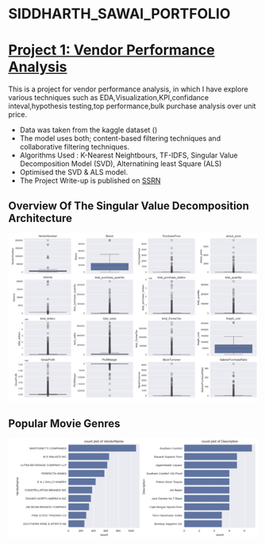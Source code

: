# SIDDHARTH_SAWAI_PORTFOLIO

# [Project 1: Vendor Performance Analysis ](http://www.example.com) <br>
This is a project for vendor performance analysis, in which I have explore various techniques 
such as EDA,Visualization,KPI,confidance inteval,hypothesis testing,top performance,bulk purchase analysis over unit price.


* Data was taken from the kaggle dataset ()
* The model uses both; content-based filtering techniques and collaborative filtering techniques. 
* Algorithms Used : K-Nearest Neightbours, TF-IDFS, Singular Value Decomposition Model (SVD), Alternatining least Square (ALS) 
* Optimised the SVD & ALS model. 
* The Project Write-up is published on [SSRN](https://papers.ssrn.com/sol3/papers.cfm?abstract_id=3791837)

## Overview Of The Singular Value Decomposition Architecture  
![](files/outliers.png) 
## Popular Movie Genres  
![](files/top_10_category.png)

